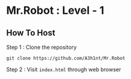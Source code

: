 # Mr.Robot : Level - 1

## How To Host
Step 1 : Clone the repository
```
git clone https://github.com/A3h1nt/Mr.Robot
```

Step 2 : Visit `index.html` through web browser
